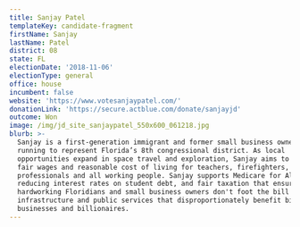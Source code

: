 ```yaml
---
title: Sanjay Patel
templateKey: candidate-fragment
firstName: Sanjay
lastName: Patel
district: 08
state: FL
electionDate: '2018-11-06'
electionType: general
office: house
incumbent: false
website: 'https://www.votesanjaypatel.com/'
donationLink: 'https://secure.actblue.com/donate/sanjayjd'
outcome: Won
image: /img/jd_site_sanjaypatel_550x600_061218.jpg
blurb: >-
  Sanjay is a first-generation immigrant and former small business owner who is
  running to represent Florida’s 8th congressional district. As local
  opportunities expand in space travel and exploration, Sanjay aims to ensure
  fair wages and reasonable cost of living for teachers, firefighters, service
  professionals and all working people. Sanjay supports Medicare for All,
  reducing interest rates on student debt, and fair taxation that ensures that
  hardworking Floridians and small business owners don't foot the bill for
  infrastructure and public services that disproportionately benefit big
  businesses and billionaires.
---
```


